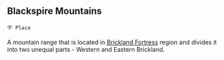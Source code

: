 ## Blackspire Mountains

`🪧 Place`

A mountain range that is located in [Brickland Fortress](../refs/brickland_fortress.md) region and divides it into two unequal parts - Western and Eastern Brickland.

<!---
keywords: brickland
aliases: 
-->